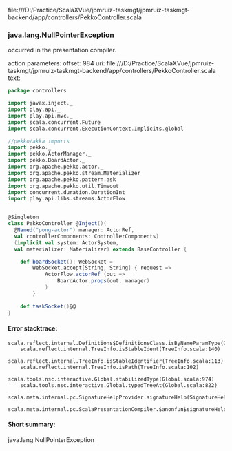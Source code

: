 file:///D:/Practice/ScalaXVue/jpmruiz-taskmgt/jpmruiz-taskmgt-backend/app/controllers/PekkoController.scala
### java.lang.NullPointerException

occurred in the presentation compiler.

action parameters:
offset: 984
uri: file:///D:/Practice/ScalaXVue/jpmruiz-taskmgt/jpmruiz-taskmgt-backend/app/controllers/PekkoController.scala
text:
```scala
package controllers

import javax.inject._
import play.api._
import play.api.mvc._
import scala.concurrent.Future
import scala.concurrent.ExecutionContext.Implicits.global

//pekko/akka imports
import pekko._
import pekko.ActorManager._
import pekko.BoardActor._
import org.apache.pekko.actor._
import org.apache.pekko.stream.Materializer
import org.apache.pekko.pattern.ask
import org.apache.pekko.util.Timeout
import concurrent.duration.DurationInt
import play.api.libs.streams.ActorFlow


@Singleton
class PekkoController @Inject()(
  @Named("pong-actor") manager: ActorRef,
  val controllerComponents: ControllerComponents)
  (implicit val system: ActorSystem,
  val materializer: Materializer) extends BaseController {

    def boardSocket(): WebSocket =
        WebSocket.accept[String, String] { request =>
            ActorFlow.actorRef (out => 
                BoardActor.props(out, manager)
            )
        }
    
    def taskSocket()@@
}
```



#### Error stacktrace:

```
scala.reflect.internal.Definitions$DefinitionsClass.isByNameParamType(Definitions.scala:428)
	scala.reflect.internal.TreeInfo.isStableIdent(TreeInfo.scala:140)
	scala.reflect.internal.TreeInfo.isStableIdentifier(TreeInfo.scala:113)
	scala.reflect.internal.TreeInfo.isPath(TreeInfo.scala:102)
	scala.tools.nsc.interactive.Global.stabilizedType(Global.scala:974)
	scala.tools.nsc.interactive.Global.typedTreeAt(Global.scala:822)
	scala.meta.internal.pc.SignatureHelpProvider.signatureHelp(SignatureHelpProvider.scala:23)
	scala.meta.internal.pc.ScalaPresentationCompiler.$anonfun$signatureHelp$1(ScalaPresentationCompiler.scala:282)
```
#### Short summary: 

java.lang.NullPointerException